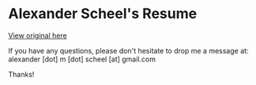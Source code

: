 Alexander Scheel's Resume
=========================

[View original here](http://cipherboy.github.io/Resume/ "HTML version")

If you have any questions, please don't hesitate to drop me a message at:
alexander [dot] m [dot] scheel [at] gmail.com 

Thanks!